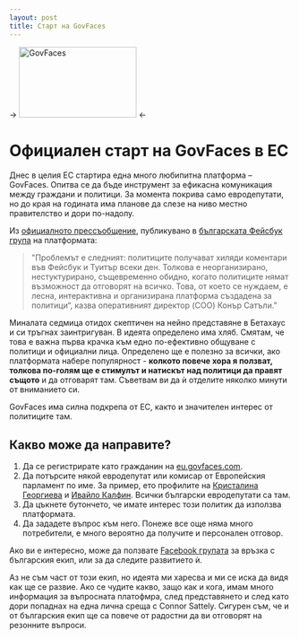```yaml
---
layout: post
title: Старт на GovFaces
---
```


-> <a href="http://www.govfaces.com/"><img src="../../../images/govfaces-logo.png" alt="GovFaces" width="210" height="126" /></a> <-

# Официален старт на GovFaces в ЕС

Днес в целия ЕС стартира една много любипитна платформа – GovFaces. Опитва се да бъде инструмент за ефикасна комуникация между граждани и политици. За момента покрива само евродепутати, но до края на годината има планове да слезе на ниво местно правителство и дори по-надолу.

Из [официалното прессъобщение](../../../files/govfaces_press_release_bg.pdf), публикувано в [българската Фейсбук група](https://www.facebook.com/groups/GovFacesBG/) на платформата:

> "Проблемът е следният: политиците получават хиляди коментари във Фейсбук и Туитър всеки ден. Толкова е неорганизирано, нестуктурирано, същевременно обидно, когато политиците нямат възможност да отговорят на всичко. Това, от което се нуждаем, е лесна, интерактивна и организирана платформа създадена за политици“, казва оперативният директор (COO) Конър Сатъли."

Миналата седмица отидох скептичен на нейно представяне в Бетахаус и си тръгнах заинтригуван. В идеята определено има хляб. Смятам, че това е важна първа крачка към едно по-ефективно общуване с политици и официални лица. Определено ще е полезно за всички, ако платформата набере популярност - **колкото повече хора я ползват, толкова по-голям ще е стимулът и натискът над политици да правят същото** и да отговарят там. Съветвам ви да ѝ отделите няколко минути от вниманието си.

GovFaces има силна подкрепа от ЕС, както и значителен интерес от политиците там.

## Какво може да направите?

1. Да се регистрирате като гражданин на [eu.govfaces.com](http://eu.govfaces.com/).
2. Да потърсите някой евродепутат или комисар от Европейския парламент по име. За пример, ето профилите на [Кристалина Георгиева](http://eu.govfaces.com/en/politician/kristalina.georgieva) и [Ивайло Калфин](http://eu.govfaces.com/en/politician/ivailo.kalfin). Всички български евродепутати са там.
3. Да цъкнете бутончето, че имате интерес този политик да използва платформата.
4. Да зададете въпрос към него. Понеже все още няма много потребители, е много вероятно да получите и персонален отговор.

Ако ви е интересно, може да ползвате [Facebook групата](https://www.facebook.com/groups/GovFacesBG/) за връзка с българския екип, или за да следите развитието ѝ.

Аз не съм част от този екип, но идеята ми харесва и ми се иска да видя как ще се развие. Ако се чудите какво, защо как и кога, имам много информация за въпросната платофмра, след представянето и след като дори попаднах на една лична среща с Connor Sattely. Сигурен съм, че и от българския екип ще са повече от радостни да ви отговорят на резонните въпроси.